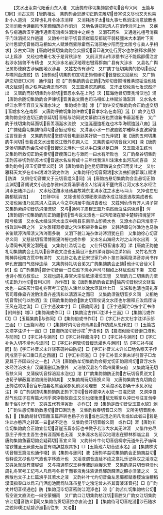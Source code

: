 <!-- { "loadSidebar": true } -->
　　【文水出汝南弋阳垂山东入淮　又唐韵府移切集韵賔弥切音卑义同　玉篇与□同】消古文防【唐韵相幺　集韵韵会思邀切正韵先雕切音宵说文尽也又灭也易　卦小人道消　又释也礼月令冰冻消释　又消耗扬子太经九事七爲消注消意放散也　又消消敝也诗豳风予尾翛翛疏亦作消消　又地名诗郑风淸人在消传消河上地　又疾名与痟通后汉李通传通素有消疾注消消中之疾也　又消石药名　又通逍礼檀弓消摇于门注消摇又作逍遥　又韵补叶新于切音须崔骃反都赋干弱枝彊末大本消叶下臾　又叶思留切音脩司马相如大人赋焕然雾除霍然云消邪绝少阳而登太隂兮与眞人乎相求】涉古文□防【唐韵时摄切集韵韵会实摄切音□说文徒行厉水也尔雅释水繇膝以上爲涉　又经也枚乗七发于是背秋涉冬　又前汉贾山传涉猎书记不能爲醇儒注言若涉水猎兽不专精也　又大渉水名前汉地理志犍爲郡南广县有大涉水　又县名广舆记属彰德府古涉侯国地汉涉县　又姓左传有涉佗　又广韵丁惬切集韵的协切音跕与喋同血流貌】防【唐韵似切集韵旬宣切正韵旬缘切音旋说文回泉也　又广韵辞恋切音□义同　通作漩】涊【广韵集韵韵会正韵乃殄切音撚博雅淟涊垢浊也陆机文赋谬黄之秩序故淟涊而不防　又玉篇淟涊恶醉貌　又汗出貌枚乗七发涊然汗出　又唐韵而轸切集韵尔轸切音忍水名在上党】涋【篇海他骨切音秃滑涋也】涌【唐韵余陇切集韵韵会尹竦切音勇说文腾也司马相如上林赋汹涌澎湃　又水名水经江水至华容县又东涌水注之　集韵或作涌】涍【广韵许交切集韵韵会正韵虚交切音虓水名在南郡　又唐韵呼教切集韵许教切音孝水名在南阳】涎【广韵夕连切集韵韵会徐连切正韵徐延切音唌与防同说文慕欲口液也贾谊新书垂涎相告　又广韵于线切集韵延面切音羡湎涎水流貌　又迆涎逦迆相连也木华海赋迆涎八裔】涏【广韵徒鼎切集韵待鼎切音挺泾寒也　又汫涏小水一曰波直貌尔雅释水直波爲径注言径涏也　又集韵韵防堂练切音电涏涏美好貌一曰光泽貌】涐【唐韵五何切集韵牛河切音莪说文水出蜀汶江徼外东南入江　又集韵语可切音我义同】涑【唐韵速侯切集韵韵会先侯切音锼说文澣也一说以手曰涑以足曰澣　又玉篇濯生练也　又集韵所救切正韵先奏切音瘦荡口也与漱同一曰水有所败也　又广韵桑谷切集韵正韵苏谷切韵防苏木切音速水名左传成十三年伐我涑川注涑水出河东闻喜县　又集韵韵会须玉切音粟义同】涒【唐韵集韵他昆切音暾说文食已而复吐之　又尔雅释天太岁在申曰涒滩注涒史作汭　又集韵纡伦切音奫涒水流曲折貌郭璞江赋涒防潾　又俱伦切音麇又于云切音煴义同】涓【唐韵古悬切集韵韵会圭悬切正韵圭渊切音蠲说文小流也尔雅曰汝爲涓家语金人铭涓涓不壅终爲江河又水名水经注涓水出陆浑西山　又水经注潍水迳诸县故城东北涓水注之水出马耳山　又择也左思魏都赋涓吉】
　　【曰陟中坛　又除也前汉郊祀歌涓选休成注除恶选取美成者也　又洁也吴语乃见其涓人注涓人今之中涓居中而涓吉者也　又姓列仙传有齐人涓子常　又集韵萦绢切音防涓澴流貌　又与通列子周穆王篇乃涓然而泣注涓读爲】涔【唐韵鉏针切集韵韵防正韵鉏切音岑说文渍也一曰涔阳渚在郢中楚辞招魂望涔阳兮极浦　又水名水经注涔水出汉中南县东南旱山卽黄水也　又潦水亦曰涔淮南子俶眞训牛蹄之涔　又尔雅释器槮谓之涔注积柴养鱼曰槮　又韩诗章句涔渔池也马融长笛赋渟涔障溃又涔涔雨多貌　又泪下貌江淹杂体诗涔泪犹在目　又集韵徐心切音寻义同　又慈盐切音濳博雅瀀涔栫也或作槮　又水名山海经大时之山涔水出焉　又与潜同书禹贡沱潜旣道　又集韵仕滥切洼也　又仕忏切音镵水涯】涕【唐韵正韵他礼切集韵韵会土礼切音体说文泣也玉篇目汁出曰涕诗邶风泣涕如雨　又竹名东方朔神异经南方荒中有涕竹　又兆卦之名史记宋世家乃命卜筮曰涕索隐涕音亦尚书作驿孔安国曰气络绎连续　又集韵待礼切音弟又广韵集韵韵会正韵他计切音替义同】涖【广韵集韵郞计切音丽一曰涖涖下濑水声司马相如上林赋涖涖下濑　又临也诗小雅方叔涖止　又视也周礼春官大宗伯眡涤濯涖玉鬯　又唐韵力二切集韵力至切正韵力地切音利义同　亦作莅】涗【唐韵集韵韵会正韵输芮切音税说文财温水也一曰泲灰汁周礼冬官考工记防人湅丝以涗水沤其丝七日　又泲和也淸也周礼春官司尊彝盎齐涗酌注盎齐差淸和以淸酒泲之而已　又集韵须锐切音岁义同　又相绝切音雪拭勺以酌酒】涘【唐韵集韵韵会牀史切音俟说文水厓也尔雅释丘涘爲厓诗王风在河之涘】□【正字通波本字】□【唐韵同没】【正字通同汒○按字汇书作附艸部】増□【集韵渽或作□】□【集韵浍古作□注详十三画】□【集韵污或作□】□【玉篇集韵与弥同】□【集韵俗或书作□】□【字汇补古文社字注详示部三画】□【玉篇同海】□【集韵呼内切音诲靑黒色作防或从忽作淴】□【玉篇古文漆字注详十一画】□【篇海所加切音沙拕开语也】防【篇海似延切音涎口液也与防同】□【字汇补与渊同】□【字汇补释藏浇字】□【字汇补与渊同】□【字汇补色入切不滑也与涩同】□【字汇补何管切音缓洗濯也与澣同】防【字汇补与尿同】防【字汇补音义未详谈荟砚神曰防妃】□【字汇补音义未详长□地名穆天子传丙戌至于长□重□氏之西疆】□【字汇补同沲】□【字汇补音义俱未详引管子□龙夏其于齐国四分之一也】八涪【唐韵防牟切集韵韵会房尤切正韵房鸠切音浮水名水经注涪水出广汉属国删氐游徼外　又涪陵汉县名今爲州属重庆府　又集韵冯无切音扶义同　又蒲侯切音捊涪沤水泡也】涫【广韵集韵韵防正韵古玩切音贯说文也荀子解蔽篇涫涫纷纷孰知其　又集韵胡玩切音换义同　又唐韵集韵古丸切韵会正韵沽欢切音官乐涫县名属酒泉郡见前汉地理志　又溹涫水名卽桑干水见水经注】涬【广韵胡顶切集韵韵防正韵下顶切音婞瀴涬大水貌一曰混茫貌　又溟涬自然气也庄子在宥篇大同乎溟涬物故自生又引也张衡思赋无緜挛以涬已兮注言勿牵制于俗引忧于己　又姓五代有涬寅逊　亦作□】涭【集韵是酉切音受玉篇水貌】涮【广韵生患切集韵数患切音□涮洗也　又集韵数眷切音□义同　又所劣切音刷水名】【集韵胡甘切音酣玉篇声转也扬子方言或也沅澧之闲凡言或如此者曰若是注此亦憨声之转耳一曰湖不定也　又集韵侯旰切音翰义同　或作□】涯【唐韵五佳切集韵韵会正韵宜佳切音崖玉篇水际也书微子若渉大水其无津涯　又借作穷尽意庄子养生主吾生也有涯而知也无涯　又朱涯水名前汉地理志在鬰林郡临尘县　又唐韵集韵鱼覊切韵会疑羁切音宜义同　又韵补叶牛何切音俄柳宗元道州孔子庙碑铭钦惟圣王厥道无涯世有颂辞益疾其多】□【玉篇池六切音逐水名】涰【集韵株劣切音辍玉篇泣也通作啜】涱【集韵与涨同】液【唐韵羊益切集韵韵会正韵夷益切音释说文尽也尽气液也字林液汁也　又淫液谓音连延不绝之意礼乐记咏叹之淫液之　又姓急就章有液容调　又与掖通前汉王莽传液庭尉媵未充　又集韵施只切音释渍也周礼冬官考工记弓人凡爲弓冬析干而春液角注液读爲醳疏醳酒之醳亦渍液之义　又解散也文子上仁篇涣乎其若水之液　又韵补叶弋灼切音龠左思蜀都赋黍稷油油稉稻漠漠指渠口以爲云门洒彪池而爲陆泽虽星毕之滂沱曾未齐其膏液泽音托】□【广韵丈井切音徎通也】防【集韵觅毕切音密防洼泥淖也】涳【广韵苦红切集韵枯公切音空说文直流也一曰空蒙细雨　又广韵口江切集韵枯江切音腔又广韵女江切集韵农江切音防义同又集韵苦贡切音控亦直流也】【集韵待可切音柁瀢沙石随水之貌郭璞江赋碧沙瀢而往来　又涾】
